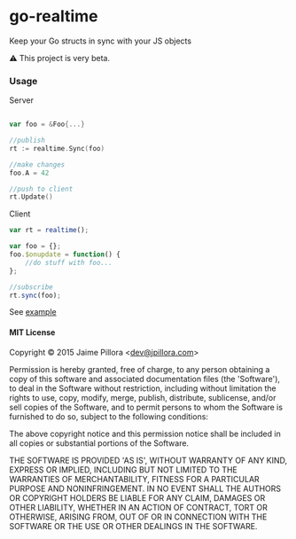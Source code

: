 
# go-realtime

Keep your Go structs in sync with your JS objects

:warning: This project is very beta.

### Usage

Server

``` go

var foo = &Foo{...}

//publish
rt := realtime.Sync(foo)

//make changes
foo.A = 42

//push to client
rt.Update()
```

Client

``` js
var rt = realtime();

var foo = {};
foo.$onupdate = function() {
	//do stuff with foo...
};

//subscribe
rt.sync(foo);
```

See [example](example/)

#### MIT License

Copyright © 2015 Jaime Pillora &lt;dev@jpillora.com&gt;

Permission is hereby granted, free of charge, to any person obtaining
a copy of this software and associated documentation files (the
'Software'), to deal in the Software without restriction, including
without limitation the rights to use, copy, modify, merge, publish,
distribute, sublicense, and/or sell copies of the Software, and to
permit persons to whom the Software is furnished to do so, subject to
the following conditions:

The above copyright notice and this permission notice shall be
included in all copies or substantial portions of the Software.

THE SOFTWARE IS PROVIDED 'AS IS', WITHOUT WARRANTY OF ANY KIND,
EXPRESS OR IMPLIED, INCLUDING BUT NOT LIMITED TO THE WARRANTIES OF
MERCHANTABILITY, FITNESS FOR A PARTICULAR PURPOSE AND NONINFRINGEMENT.
IN NO EVENT SHALL THE AUTHORS OR COPYRIGHT HOLDERS BE LIABLE FOR ANY
CLAIM, DAMAGES OR OTHER LIABILITY, WHETHER IN AN ACTION OF CONTRACT,
TORT OR OTHERWISE, ARISING FROM, OUT OF OR IN CONNECTION WITH THE
SOFTWARE OR THE USE OR OTHER DEALINGS IN THE SOFTWARE.